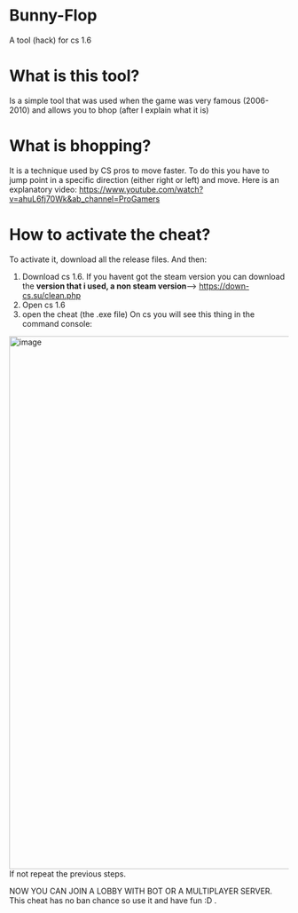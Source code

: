 # Bunny-Flop
A tool (hack) for cs 1.6

# What is this tool?
Is a simple tool that was used when the game was very famous (2006-2010) and allows you to bhop (after I explain what it is)

# What is bhopping?
It is a technique used by CS pros to move faster.
To do this you have to jump point in a specific direction (either right or left) and move.
Here is an explanatory video:
https://www.youtube.com/watch?v=ahuL6fj70Wk&ab_channel=ProGamers

# How to activate the cheat?
To activate it, download all the release files.
And then:
1) Download cs 1.6. If you havent got the steam version you can download the **version that i used, a non steam version**--> https://down-cs.su/clean.php
2) Open cs 1.6
3) open the cheat (the .exe file)
On cs you will see this thing in the command console:
<img width="960" alt="image" src="https://user-images.githubusercontent.com/75582345/147762683-bc8b0a0b-7676-4e38-b0e3-877d00bc6c97.png">
If not repeat the previous steps.

NOW YOU CAN JOIN A LOBBY WITH BOT OR A MULTIPLAYER SERVER.
This cheat has no ban chance so use it and have fun :D .

